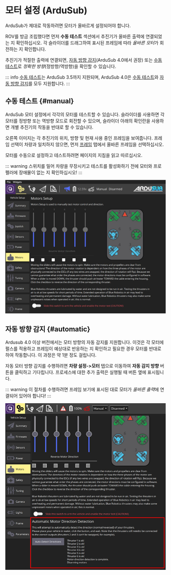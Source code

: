 # 모터 설정 (ArduSub)

ArduSub가 제대로 작동하려면 모터가 올바르게 설정되어야 합니다.

ROV를 방금 조립했다면 먼저 **수동 테스트** 섹션에서 추진기가 올바른 출력에 연결되었는 지 확인하십시오. 각 슬라이더를 드래그하여 표시된 프레임에 따라 *올바른 모터*가 회전하는 지 확인합니다.

추진기가 적절한 출력에 연결되면, [자동 방향 감지](#automatic)(ArduSub 4.0에서 권장) 또는 [수동 테스트](#manual)로 *정확한 방향*(정방향/역방향)을 확인할 수 있습니다.

::: info
[수동 테스트](#manual)는 ArduSub 3.5까지 지원되며, ArduSub 4.0은 [수동 테스트](#manual)와 [자동 방향 감지](#automatic)를 모두 지원합니다.
:::

## 수동 테스트 {#manual}

ArduSub 모터 설정에서 각각의 모터를 테스트할 수 있습니다. 슬라이더를 사용하면 각 모터를 정방향 또는 역방향 모드로 회전할 수 있으며, 슬라이더 아래의 확인란을 사용하면 개별 추진기의 작동을 반대로 할 수 있습니다.

오른쪽 이미지는 각 추진기의 위치, 방향 및 현재 사용 중인 프레임을 보여줍니다. 프레임 선택이 차량과 일치하지 않으면, 먼저 [프레임](../SetupView/airframe_ardupilot.md#ardusub) 탭에서 올바른 프레임을 선택하십시오.

모터를 수동으로 설정하고 테스트하려면 페이지의 지침을 읽고 따르십시오.

::: warning
스위치를 밀어 차량을 무장시키고 테스트를 활성화하기 전에 모터와 프로펠러에 장애물이 없는 지 확인하십시오!
:::

![Ardusub 모터 테스트](../../../assets/setup/motors-sub.jpg)

## 자동 방향 감지 {#automatic}

Ardusub 4.0 이상 버전에서는 모터 방향의 자동 감지를 지원합니다. 이것은 각 모터에 펄스를 적용하고 프레임이 예상대로 반응하는 지 확인하고 필요한 경우 모터를 반대로 하여 작동합니다. 이 과정은 약 1분 정도 걸립니다.

자동 모터 방향 감지를 수행하려면 **차량 설정->모터** 탭으로 이동하여 **자동 감지 방향** 버튼을 클릭하고 기다립니다. 프로세스에 대한 추가 출력은 실행될 때 버튼 옆에 표시됩니다.

::: warning
이 절차를 수행하려면 프레임 보기에 표시된 대로 모터가 *올바른 출력*에 연결되어 있어야 합니다!
:::

![Ardusub 모터 자동 설정](../../../assets/setup/motors-sub-auto.jpg)
